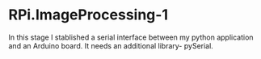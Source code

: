 # RPi.ImageProcessing-1

In this stage I stablished a serial interface between my python application and an Arduino board. It needs an additional library- pySerial.
